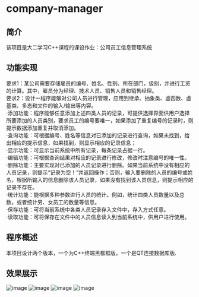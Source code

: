 # company-manager

## 简介
该项目是大二学习C++课程的课设作业：公司员工信息管理系统

## 功能实现
要求1：某公司需要存储雇员的编号、姓名、性别、所在部门，级别，并进行工资的计算。其中，雇员分为经理、技术人员、销售人员和销售经理。  
要求2：设计一程序能够对公司人员进行管理，应用到继承、抽象类、虚函数、虚基类、多态和文件的输入/输出等内容。  
·添加功能：程序能够任意添加上述四类人员的记录，可提供选择界面供用户选择所要添加的人员类别，要求员工的编号要唯一，如果添加了重复编号的记录时，则提示数据添加重复并取消添加。  
·查询功能：可根据编号、姓名等信息对已添加的记录进行查询，如果未找到，给出相应的提示信息，如果找到，则显示相应的记录信息；  
·显示功能：可显示当前系统中所有记录，每条记录占据一行。  
·编辑功能：可根据查询结果对相应的记录进行修改，修改时注意编号的唯一性。  
·删除功能：主要实现对已添加的人员记录进行删除。如果当前系统中没有相应的人员记录，则提示“记录为空！”并返回操作；否则，输入要删除的人员的编号或姓名，根据所输入的信息删除该人员记录，如果没有找到该人员信息，则提示相应的记录不存在。  
·统计功能：能根据多种参数进行人员的统计。例如，统计四类人员数量以及总数，或者统计男、女员工的数量等信息。  
·保存功能：可将当前系统中各类人员记录存入文件中，存入方式任意。  
·读取功能：可将保存在文件中的人员信息读入到当前系统中，供用户进行使用。

## 程序概述
本项目设计两个版本，一个为C++终端黑框框版，一个是QT连接数据库版.

## 效果展示
![image](https://github.com/NoyeArk/company-manager/assets/112805800/e7860bed-6a67-4377-9171-845bd290efb9)
![image](https://github.com/NoyeArk/company-manager/assets/112805800/b925c18b-315a-46fb-98dd-9bb942cb25a7)
![image](https://github.com/NoyeArk/company-manager/assets/112805800/b4f47386-0f5e-4804-96f0-eff5809d363a)
![image](https://github.com/NoyeArk/company-manager/assets/112805800/6093d2c2-2c85-47bf-ac2d-1f47cedcd826)
